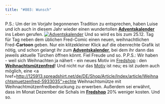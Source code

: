 ```yaml
---
title: "#803: Wunsch"
---
```


P.S.: Um der im Vorjahr begonnenen Tradition zu entsprechen, haben Luise und ich auch in diesem Jahr wieder einen wundertollen <a href="http://www.fonflatter.de/advent/adventskalender.htm"><strong>Adventskalender</strong></a> ins Leben gerufen.
<a href="http://www.fonflatter.de/advent/adventskalender.htm"><img src="http://www.fonflatter.de/advent/zubehoer/keafer.jpg" alt="Adventskalender"></a>
Und so wird es bis zum 25.12. Tag für Tag neben dem üblichen Fred-Comic einen neuen, weihnachtlichen Fred-<strong>Cartoon</strong> geben. Nur ein klitzekleiner Klick auf die obenrechte Grafik ist nötig, und schon gelangt ihr zum <a href="http://www.fonflatter.de/advent/adventskalender.htm"><strong>Adventskalender</strong></a>, bei dem ihr dann das jeweils aktuelle Türchen öffnen könnt. 
Fiel Freude und so.
P.P.S.: Wir haben - weil sich Weihnachten ja nähert - ein neues Motiv im <a href="http://www.spreadshirt.net/shop.php?sid=125913">Fredshop</a> : den <a href="http://125913.spreadshirt.net/de/DE/Shop/Index/design/design/Weihnachtsmuetzenfred-4321309"><strong>Weihnachtsmützenfred</strong></a>!
Und nicht nur das <a href="http://125913.spreadshirt.net/de/DE/Shop/Index/design/design/Weihnachtsmuetzenfred-4321309">Motiv</a> ist neu; es ist zudem auch möglich, eine <a href=http://125913.spreadshirt.net/de/DE/Shop/Article/Index/article/Weihnachtsmuetzenfred-5933035">echte Weihnachtsmütze mit Weihnachtmützenfredbedruckung</a> zu erwerben.
Außerdem sei erwähnt, dass im Monat Dezember die Schals im <a href="http://www.spreadshirt.net/shop.php?sid=125913"><strong>Fredshop</strong></a> 20% weniger kosten.
Und so.

